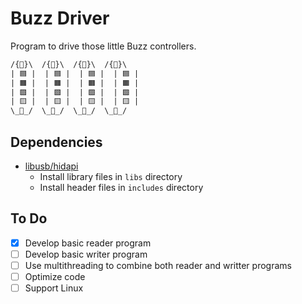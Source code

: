 # Buzz Driver

Program to drive those little Buzz controllers.

```txt
/{🔴}\  /{🔴}\  /{🔴}\  /{🔴}\
| 🟦 |  | 🟦 |  | 🟦 |  | 🟦 |
| 🟧 |  | 🟧 |  | 🟧 |  | 🟧 |
| 🟩 |  | 🟩 |  | 🟩 |  | 🟩 |
| 🟨 |  | 🟨 |  | 🟨 |  | 🟨 |
\_🔹_/  \_🔹_/  \_🔹_/  \_🔹_/
```

## Dependencies

- [libusb/hidapi](https://github.com/libusb/hidapi)
  - Install library files in `libs` directory
  - Install header files in `includes` directory

## To Do

- [x] Develop basic reader program
- [ ] Develop basic writer program
- [ ] Use multithreading to combine both reader and writter programs
- [ ] Optimize code
- [ ] Support Linux
